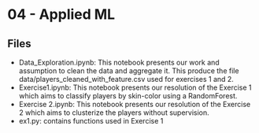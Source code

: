 # 04 - Applied ML

## Files

* Data_Exploration.ipynb: This notebook presents our work and assumption to clean the data and aggregate it. This produce the file data/players_cleaned_with_feature.csv used for exercises 1 and 2.
* Exercise1.ipynb: This notebook presents our resolution of the Exercise 1 which aims to classify players by skin-color using a RandomForest.
* Exercise 2.ipynb: This notebook presents our resolution of the Exercise 2 which aims to clusterize the players without supervision.
* ex1.py: contains functions used in Exercise 1